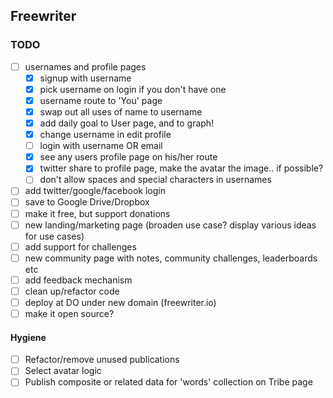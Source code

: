 ## Freewriter

### TODO
- [ ] usernames and profile pages
  - [X] signup with username
  - [X] pick username on login if you don't have one
  - [X] username route to 'You' page
  - [X] swap out all uses of name to username
  - [X] add daily goal to User page, and to graph!
  - [X] change username in edit profile
  - [ ] login with username OR email
  - [X] see any users profile page on his/her route
  - [X] twitter share to profile page, make the avatar the image.. if possible?
  - [ ] don't allow spaces and special characters in usernames
- [ ] add twitter/google/facebook login
- [ ] save to Google Drive/Dropbox
- [ ] make it free, but support donations
- [ ] new landing/marketing page (broaden use case? display various ideas for use cases)
- [ ] add support for challenges
- [ ] new community page with notes, community challenges, leaderboards etc
- [ ] add feedback mechanism
- [ ] clean up/refactor code
- [ ] deploy at DO under new domain (freewriter.io)
- [ ] make it open source?

#### Hygiene
- [ ] Refactor/remove unused publications
- [ ] Select avatar logic
- [ ] Publish composite or related data for 'words' collection on Tribe page
